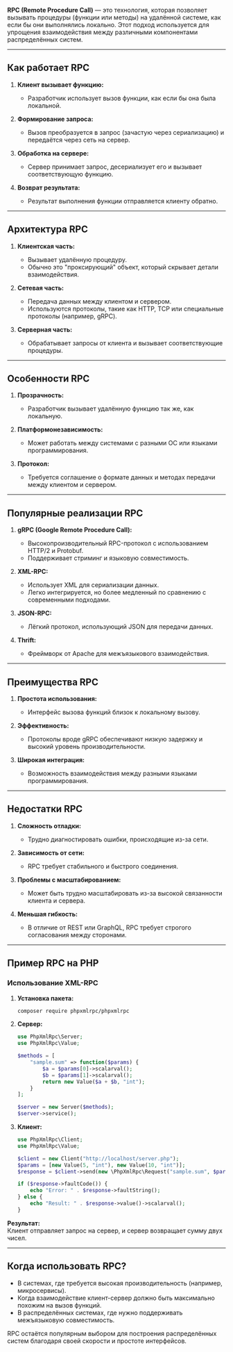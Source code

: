 **RPC (Remote Procedure Call)** — это технология, которая позволяет вызывать процедуры (функции или методы) на удалённой системе, как если бы они выполнялись локально. Этот подход используется для упрощения взаимодействия между различными компонентами распределённых систем.

---

## **Как работает RPC**

1. **Клиент вызывает функцию:**
    
    - Разработчик использует вызов функции, как если бы она была локальной.
2. **Формирование запроса:**
    
    - Вызов преобразуется в запрос (зачастую через сериализацию) и передаётся через сеть на сервер.
3. **Обработка на сервере:**
    
    - Сервер принимает запрос, десериализует его и вызывает соответствующую функцию.
4. **Возврат результата:**
    
    - Результат выполнения функции отправляется клиенту обратно.

---

## **Архитектура RPC**

1. **Клиентская часть:**
    
    - Вызывает удалённую процедуру.
    - Обычно это "проксирующий" объект, который скрывает детали взаимодействия.
2. **Сетевая часть:**
    
    - Передача данных между клиентом и сервером.
    - Используются протоколы, такие как HTTP, TCP или специальные протоколы (например, gRPC).
3. **Серверная часть:**
    
    - Обрабатывает запросы от клиента и вызывает соответствующие процедуры.

---

## **Особенности RPC**

1. **Прозрачность:**
    
    - Разработчик вызывает удалённую функцию так же, как локальную.
2. **Платформонезависимость:**
    
    - Может работать между системами с разными ОС или языками программирования.
3. **Протокол:**
    
    - Требуется соглашение о формате данных и методах передачи между клиентом и сервером.

---

## **Популярные реализации RPC**

1. **gRPC (Google Remote Procedure Call):**
    
    - Высокопроизводительный RPC-протокол с использованием HTTP/2 и Protobuf.
    - Поддерживает стриминг и языковую совместимость.
2. **XML-RPC:**
    
    - Использует XML для сериализации данных.
    - Легко интегрируется, но более медленный по сравнению с современными подходами.
3. **JSON-RPC:**
    
    - Лёгкий протокол, использующий JSON для передачи данных.
4. **Thrift:**
    
    - Фреймворк от Apache для межъязыкового взаимодействия.

---

## **Преимущества RPC**

1. **Простота использования:**
    
    - Интерфейс вызова функций близок к локальному вызову.
2. **Эффективность:**
    
    - Протоколы вроде gRPC обеспечивают низкую задержку и высокий уровень производительности.
3. **Широкая интеграция:**
    
    - Возможность взаимодействия между разными языками программирования.

---

## **Недостатки RPC**

1. **Сложность отладки:**
    
    - Трудно диагностировать ошибки, происходящие из-за сети.
2. **Зависимость от сети:**
    
    - RPC требует стабильного и быстрого соединения.
3. **Проблемы с масштабированием:**
    
    - Может быть трудно масштабировать из-за высокой связанности клиента и сервера.
4. **Меньшая гибкость:**
    
    - В отличие от REST или GraphQL, RPC требует строгого согласования между сторонами.

---

## **Пример RPC на PHP**

### Использование XML-RPC

1. **Установка пакета:**
    
    ```bash
    composer require phpxmlrpc/phpxmlrpc
    ```
    
2. **Сервер:**
    
    ```php
    use PhpXmlRpc\Server;
    use PhpXmlRpc\Value;
    
    $methods = [
        "sample.sum" => function($params) {
            $a = $params[0]->scalarval();
            $b = $params[1]->scalarval();
            return new Value($a + $b, "int");
        }
    ];
    
    $server = new Server($methods);
    $server->service();
    ```
    
3. **Клиент:**
    
    ```php
    use PhpXmlRpc\Client;
    use PhpXmlRpc\Value;
    
    $client = new Client("http://localhost/server.php");
    $params = [new Value(5, "int"), new Value(10, "int")];
    $response = $client->send(new \PhpXmlRpc\Request("sample.sum", $params));
    
    if ($response->faultCode()) {
        echo "Error: " . $response->faultString();
    } else {
        echo "Result: " . $response->value()->scalarval();
    }
    ```
    

**Результат:**  
Клиент отправляет запрос на сервер, и сервер возвращает сумму двух чисел.

---

## **Когда использовать RPC?**

- В системах, где требуется высокая производительность (например, микросервисы).
- Когда взаимодействие клиент-сервер должно быть максимально похожим на вызов функций.
- В распределённых системах, где нужно поддерживать межъязыковую совместимость.

RPC остаётся популярным выбором для построения распределённых систем благодаря своей скорости и простоте интерфейсов.